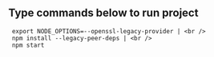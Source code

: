 ## Type commands below to run project <br />
```
 export NODE_OPTIONS=--openssl-legacy-provider | <br />
 npm install --legacy-peer-deps | <br />
 npm start  
```
